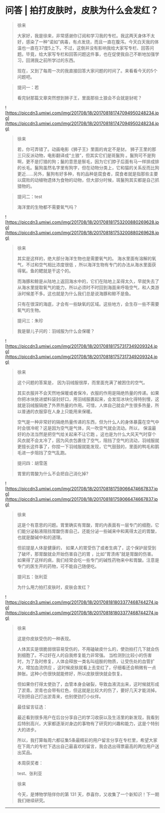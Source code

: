 # 问答 | 拍打皮肤时，皮肤为什么会发红？

> 徐来
> 
> 大家好，我是徐来，非常感谢你订阅和学习我的专栏。我这两天身体不太好，感染了一种“诺如”病毒，有点发烧，而且一直在腹泻。今天白天我的体温也一直在37度5上下。不过，这倒并没有影响我给大家写专栏、回答问题。毕竟，给大家写专栏和回答问题这件事，也在促使我自己不断地加强学习，回溯我之前所学过的东西。
> 
> 现在，又到了每周一次的我直接回答大家问题的时间了。来看看今天的5个问题吧。

> 提问一：若
> 
> 看完豺那篇文章突然想到狮子王，里面那些土狼会不会就是豺呢？

![https://piccdn3.umiwi.com/img/201708/18/201708181747094950248234.jpg](https://piccdn3.umiwi.com/img/201708/18/201708181747094950248234.jpg)

> 徐来
> 
> 若，你可弄错了。动画电影《狮子王》里面的肯定不是豺。 狮子王里的那三只反派动物，电影翻译成“土狼”，但其实它们是斑鬣狗 。鬣狗可不是狗啊，更不是打猎的狗；鬣的意思是鬃毛，因为它们脖子后面有马一样排成排的长毛。鬣狗虽然名字里有狗字，但在动物分类上，它和猫的关系反而比狗更近……另外，鬣狗有好多种，有的品种是腐食者，腐食者就是指那些主要以腐败的动植物遗体为食物的动物，但大部分时候，斑鬣狗其实都是自己抓猎物的。

> 提问二：test
> 
> 海洋里的生物都不需要氧气吗？

![https://piccdn3.umiwi.com/img/201708/18/201708181753200880269628.jpg](https://piccdn3.umiwi.com/img/201708/18/201708181753200880269628.jpg)

> 徐来
> 
> 其实是这样的，绝大部分海洋生物也是需要氧气的。 海水里面有溶解的氧气，不过和空气相比浓度很低 ，所以海洋生物有专门的办法从海水里面获得氧。鱼的鳃就是干这个的。
> 
> 而海豚和鲸是从陆地上返回海水中的，它们在陆地上呆得太久，早就失去了从海水里提取氧气的能力，所以必须时不时回到海面来呼吸空气，和人类游泳时候差不多。这也就是为什么我们总是说海豚和鲸不是鱼。
> 
> 只有在很深的海底，才会有一些缺氧的区域。这些地方，会生存一些不需要氧气的生物。

> 提问三：朱珍
> 
> 我是替儿子问的：羽绒服为什么会保暖？

![https://piccdn3.umiwi.com/img/201708/18/201708181757317349209324.jpg](https://piccdn3.umiwi.com/img/201708/18/201708181757317349209324.jpg)

> 徐来
> 
> 这个问题的答案是， 因为羽绒服很厚，而里面充满了被困住的空气。
> 
> 其实衣服并不会天然地保暖或者保冷，衣服的作用是隔绝热量的传递。如果你把冰块放进塑料袋封好口，用羽绒服裹起来，会发现冰块化得特别慢，这就是羽绒服隔绝了外界热量的作用。可惜，人体自己就会产生很多热量，所以普通的衣服穿在人身上只能用来保暖。
> 
> 空气是一种非常好的隔绝热量传递的东西，但为什么人的身体暴露在空气中时会很冷呢？这是因为空气是气体，风一吹空气就会流动。所以， 保温最好的办法当然是把空气给关起来不让它跑 。这也是为什么大风天气时穿个风衣就不会太冷了，因为风衣包裹住了空气，阻挡了空气的流动，羽绒服就更擅长这件事了，你捏一下羽绒服就能发现，它气鼓鼓的，里面的鸭毛和鹅毛进一步阻挡了空气乱跑。    

> 提问四：胡雪莲
> 
> 胃里的胃酸为什么不会把自己消化掉?

![https://piccdn3.umiwi.com/img/201708/18/201708181759066474667837.jpg](https://piccdn3.umiwi.com/img/201708/18/201708181759066474667837.jpg)

> 徐来
> 
> 这是个有意思的问题。胃里确实有胃酸，胃的内表面有一层专门的细胞，它们能分泌黏液阻挡胃酸伤害自己，还能分泌一些碱来中和离得太近的胃酸，也就是酸碱中和的道理。
> 
> 但前提是人体是健康的， 如果人的胃受伤了或者生病了，这个保护层受到了破坏，那胃酸就会开始伤害自己的胃 ，比如“胃溃疡”就是胃酸的伤害。如果得了这样的病，我们经常会吃一些专门的碱性药物来中和胃酸。注意是专门的医生开的药物，可不能自己随便吃。

> 提问五：张利亚
> 
> 为什么用力拍打皮肤时，皮肤会发红？

![https://piccdn3.umiwi.com/img/201708/18/201708181803377468744274.jpg](https://piccdn3.umiwi.com/img/201708/18/201708181803377468744274.jpg)

> 徐来
> 
> 这是你皮肤受伤的一种表现。
> 
> 人体其实是很脆弱很容易受伤的，不用磕破皮什么的，使劲拍打几下就会伤到细胞了。不过好在人的自我修复能力非常强。 当检测到比较小的伤害时，为了及时修复，人体会释放一类名叫组胺的物质，让受伤处的血管扩大，增加血流供应 ，这时候皮肤就看上去变红了，仔细看还会稍微有一点肿胀。这种小伤很快就能修好，所以皮肤很快就会恢复。
> 
> 但如果你打得太使劲了，血管本身会破裂，导致血液流出来，这时候就形成了淤青。淤青也会带有红色，但这就是比较大的伤了，要好几天才能消掉。 可别把自己打出淤青来，也别使劲打小伙伴。

> 最佳留言征选：
> 
> 最近看到很多用户在后台分享自己的学习收获以及生活里的新发现，我看到后特别高兴，大家都逐渐对身边的事物有了研究的兴趣和能力，这是个特别大的进步。
> 
> 所以，我打算每周六都征集5条最精彩的用户留言分享在专栏里，希望大家在下周六的专栏下选出自己最喜欢的留言，我会选出得票最高的两位用户送出奖品。

> 本周获奖者：
> 
>  test、张利亚

> 徐来
> 
> 今天，是博物学陪伴你的第 131 天，恭喜你，又收集了一个新知识！下一期我们继续研究。

---
